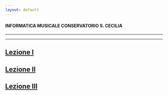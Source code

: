```yaml
---
layout: default
---
```

#### INFORMATICA MUSICALE CONSERVATORIO S. CECILIA
----
----

## [Lezione I](http://demartinomrc.github.io/IMCSC/lezioneI.html)

## [Lezione II](http://demartinomrc.github.io/IMCSC/lezioneII.html)

## [Lezione III](http://demartinomrc.github.io/IMCSC/lezioneIII.html)










